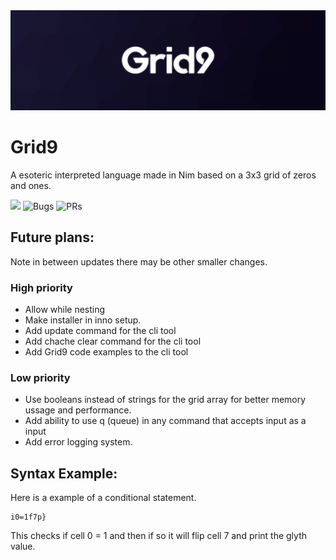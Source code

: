 <img src="docs/banner.png">

# Grid9
A esoteric interpreted language made in Nim based on a 3x3 grid of zeros and ones.

![](https://img.shields.io/github/languages/code-size/MrEnder0/Grid9?style=for-the-badge)
![](https://img.shields.io/github/issues-raw/MrEnder0/Grid9?style=for-the-badge "Bugs")
![](https://img.shields.io/github/issues-pr-raw/MrEnder0/Grid9?style=for-the-badge "PRs")

## Future plans:
Note in between updates there may be other smaller changes.

### High priority
 - Allow while nesting
 - Make installer in inno setup.
 - Add update command for the cli tool
 - Add chache clear command for the cli tool
 - Add Grid9 code examples to the cli tool

### Low priority
 - Use booleans instead of strings for the grid array for better memory ussage and performance.
 - Add ability to use q (queue) in any command that accepts input as a input
 - Add error logging system.

## Syntax Example:
Here is a example of a conditional statement.

```grid9
i0=1f7p}
```

This checks if cell 0 = 1 and then if so it will flip cell 7 and print the glyth value.

